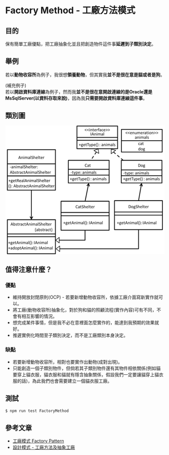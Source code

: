 # Factory Method - 工廠方法模式 
## 目的
保有簡單工廠優點，把工廠抽象化並且把創造物件這件事**延遲到子類別決定**。

## 舉例
若以**動物收容所**為例子，我很想**領養動物**，但其實我**並不是很在意是貓或者是狗**。

(補充例子)  
若以**開啟資料庫連線**為例子，然而我**並不是很在意開啟連線的是Oracle還是MsSqlServer(以資料存取來說)**，因為我**只需要開啟資料庫連線這件事**。

## 類別圖
![Image](uml/example.jpg)

## 值得注意什麼？
### 優點
- 維持開放封閉原則(OCP) - 若要新增動物收容所，依據工廠介面寫新實作就可以。
- 將工廠(動物收容所)抽象化，對於狗和貓的照顧流程(實作內容)可有不同，不會有相互影響的情況。
- 想完成某件事情，但是我不必在意裡面怎麼實作的，能達到我預期的效果就好。
- 推遲實例化時間至子類別決定，而不是工廠類別本身決定。
### 缺點
- 若要新增動物收容所，相對也要實作出動物(成對出現)。
- 只能創造一個子類別物件，但倘若其子類別物件還有其物件相依關係(例如貓要穿上貓衣服，貓衣服和貓就有隱含抽象關係，假設我們一定要讓貓穿上貓衣服的話)，為此我們也會需要建立一個貓衣服工廠。

## 測試
```
$ npm run test FactoryMethod
```

## 參考文章
 - [工廠模式 Factory Pattern](https://skyyen999.gitbooks.io/-study-design-pattern-in-java/content/factory.html)
 - [設計模式 - 工廠方法及抽象工廠](https://blog.techbridge.cc/2017/05/22/factory-method-and-abstract-factory/)
